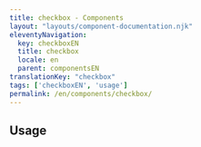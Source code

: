 ```yaml
---
title: checkbox - Components
layout: "layouts/component-documentation.njk"
eleventyNavigation:
  key: checkboxEN
  title: checkbox
  locale: en
  parent: componentsEN
translationKey: "checkbox"
tags: ['checkboxEN', 'usage']
permalink: /en/components/checkbox/
---
```


## Usage